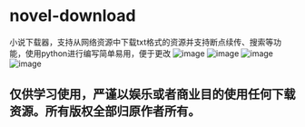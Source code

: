 # novel-download

小说下载器，支持从网络资源中下载txt格式的资源并支持断点续传、搜索等功能，使用python进行编写简单易用，便于更改
![image](https://github.com/user-attachments/assets/0292d5d7-87d4-4a0b-bfcf-47f8f5c94f9c)
![image](https://github.com/user-attachments/assets/d012a316-9c3a-4253-b508-9074fe88260d)
![image](https://github.com/user-attachments/assets/86146ce6-ac5d-458d-bb51-ace62d3cf27a)
![image](https://github.com/user-attachments/assets/b2ad3b02-e982-4c31-bf7d-16a4ab4286be)

## 仅供学习使用，严谨以娱乐或者商业目的使用任何下载资源。所有版权全部归原作者所有。
